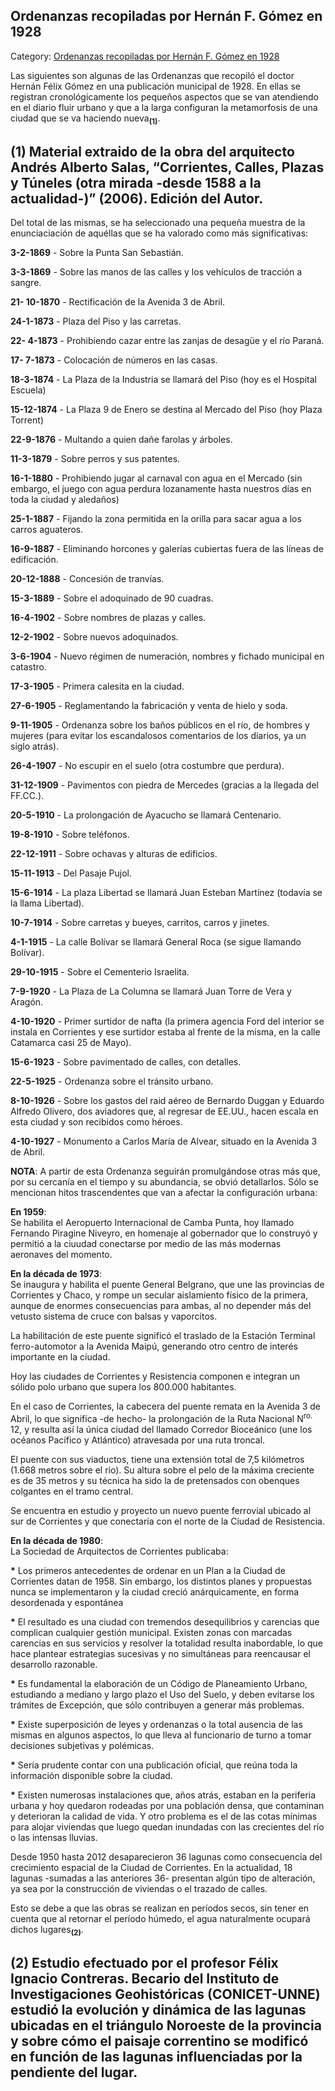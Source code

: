 ## Ordenanzas recopiladas por Hernán F. Gómez en 1928

Category: [Ordenanzas recopiladas por Hernán F. Gómez en 1928](http://descubrircorrientes.com.ar/2012/index.php/4367-geografia/9-geografia-politica/departamento-capital/division-politica-de-capital-municipios/municipio-corrientes/la-ciudad-en-la-historia-regional/la-ciudad-de-corrientes-que-hernan-f-gomez-conocio/ordenanzas-recopiladas-por-hernan-f-gomez-en-1928)

Las siguientes son algunas de las Ordenanzas que recopiló el doctor Hernán Félix Gómez en una publicación municipal de 1928. En ellas se registran cronológicamente los pequeños aspectos que se van atendiendo en el diario fluir urbano y que a la larga configuran la metamorfosis de una ciudad que se va haciendo nueva<sub><strong>(1)</strong></sub>.

## **(1)** Material extraido de la obra del arquitecto Andrés Alberto Salas, “Corrientes, Calles, Plazas y Túneles (otra mirada -desde 1588 a la actualidad-)” (2006). Edición del Autor.

Del total de las mismas, se ha seleccionado una pequeña muestra de la enunciaciación de aquéllas que se ha valorado como más significativas:

**3-2-1869** - Sobre la Punta San Sebastián.  

**3-3-1869** - Sobre las manos de las calles y los vehículos de tracción a sangre.  

**21- 10-1870** - Rectificación de la Avenida 3 de Abril.  

**24-1-1873** - Plaza del Piso y las carretas.  

**22- 4-1873** - Prohibiendo cazar entre las zanjas de desagüe y el río Paraná.  

**17- 7-1873** - Colocación de números en las casas.  

**18-3-1874** - La Plaza de la Industria se llamará del Piso (hoy es el Hospital Escuela)  

**15-12-1874** - La Plaza 9 de Enero se destina al Mercado del Piso (hoy Plaza Torrent)  

**22-9-1876** - Multando a quien dañe farolas y árboles.  

**11-3-1879** - Sobre perros y sus patentes.  

**16-1-1880** - Prohibiendo jugar al carnaval con agua en el Mercado (sin embargo, el juego con agua perdura lozanamente hasta nuestros días en toda la ciudad y aledaños)  

**25-1-1887** - Fijando la zona permitida en la orilla para sacar agua a los carros aguateros.  

**16-9-1887** - Eliminando horcones y galerías cubiertas fuera de las líneas de edificación.  

**20-12-1888** - Concesión de tranvías.  

**15-3-1889** - Sobre el adoquinado de 90 cuadras.  

**16-4-1902** - Sobre nombres de plazas y calles.  

**12-2-1902** - Sobre nuevos adoquinados.  

**3-6-1904** - Nuevo régimen de numeración, nombres y fichado municipal en catastro.  

**17-3-1905** - Primera calesita en la ciudad.  

**27-6-1905** - Reglamentando la fabricación y venta de hielo y soda.  

**9-11-1905** - Ordenanza sobre los baños públicos en el río, de hombres y mujeres (para evitar los escandalosos comentarios de los diarios, ya un siglo atrás).  

**26-4-1907** - No escupir en el suelo (otra costumbre que perdura).  

**31-12-1909** - Pavimentos con piedra de Mercedes (gracias a la llegada del FF.CC.).  

**20-5-1910** - La prolongación de Ayacucho se llamará Centenario.  

**19-8-1910** - Sobre teléfonos.  

**22-12-1911** - Sobre ochavas y alturas de edificios.  

**15-11-1913** - Del Pasaje Pujol.

**15-6-1914** - La plaza Libertad se llamará Juan Esteban Martínez (todavía se la llama Libertad).  

**10-7-1914** - Sobre carretas y bueyes, carritos, carros y jinetes.  

**4-1-1915** - La calle Bolívar se llamará General Roca (se sigue llamando Bolívar).  

**29-10-1915** - Sobre el Cementerio Israelita.  

**7-9-1920** - La Plaza de La Columna se llamará Juan Torre de Vera y Aragón.  

**4-10-1920** - Primer surtidor de nafta (la primera agencia Ford del interior se instala en Corrientes y ese surtidor estaba al frente de la misma, en la calle Catamarca casi 25 de Mayo).  

**15-6-1923** - Sobre pavimentado de calles, con detalles.  

**22-5-1925** - Ordenanza sobre el tránsito urbano.  

**8-10-1926** - Sobre los gastos del raid aéreo de Bernardo Duggan y Eduardo Alfredo Olivero, dos aviadores que, al regresar de EE.UU., hacen escala en esta ciudad y son recibidos como héroes.  

**4-10-1927** - Monumento a Carlos María de Alvear, situado en la Avenida 3 de Abril.

**NOTA**: A partir de esta Ordenanza seguirán promulgándose otras más que, por su cercanía en el tiempo y su abundancia, se obvió detallarlos. Sólo se mencionan hitos trascendentes que van a afectar la configuración urbana:  

**En 1959**:  
Se habilita el Aeropuerto Internacional de Camba Punta, hoy llamado Fernando Piragine Niveyro, en homenaje al gobernador que lo construyó y permitió a la ciuudad conectarse por medio de las más modernas aeronaves del momento.  

**En la década de 1973**:  
Se inaugura y habilita el puente General Belgrano, que une las provincias de Corrientes y Chaco, y rompe un secular aislamiento físico de la primera, aunque de enormes consecuencias para ambas, al no depender más del vetusto sistema de cruce con balsas y vaporcitos.

La habilitación de este puente significó el traslado de la Estación Terminal ferro-automotor a la Avenida Maipú, generando otro centro de interés importante en la ciudad.

Hoy las ciudades de Corrientes y Resistencia componen e integran un sólido polo urbano que supera los 800.000 habitantes.

En el caso de Corrientes, la cabecera del puente remata en la Avenida 3 de Abril, lo que significa -de hecho- la prolongación de la Ruta Nacional N<sup>ro.</sup> 12, y resulta así la única ciudad del llamado Corredor Bioceánico (une los océanos Pacífico y Atlántico) atravesada por una ruta troncal.

El puente con sus viaductos, tiene una extensión total de 7,5 kilómetros (1.668 metros sobre el río). Su altura sobre el pelo de la máxima creciente es de 35 metros y su técnica ha sido la de pretensados con obenques colgantes en el tramo central.

Se encuentra en estudio y proyecto un nuevo puente ferrovial ubicado al sur de Corrientes y que conectaría con el norte de la Ciudad de Resistencia.

**En la década de 1980**:  
La Sociedad de Arquitectos de Corrientes publicaba:

**\*** Los primeros antecedentes de ordenar en un Plan a la Ciudad de Corrientes datan de 1958. Sin embargo, los distintos planes y propuestas nunca se implementaron y la ciudad creció anárquicamente, en forma desordenada y espontánea

**\*** El resultado es una ciudad con tremendos desequilibrios y carencias que complican cualquier gestión municipal. Existen zonas con marcadas carencias en sus servicios y resolver la totalidad resulta inabordable, lo que hace plantear estrategias sucesivas y no simultáneas para reencausar el desarrollo razonable.

**\*** Es fundamental la elaboración de un Código de Planeamiento Urbano, estudiando a mediano y largo plazo el Uso del Suelo, y deben evitarse los trámites de Excepción, que sólo contribuyen a generar más problemas.

**\*** Existe superposición de leyes y ordenanzas o la total ausencia de las mismas en algunos aspectos, lo que lleva al funcionario de turno a tomar decisiones subjetivas y polémicas.

**\*** Sería prudente contar con una publicación oficial, que reúna toda la información disponible sobre la ciudad.

**\*** Existen numerosas instalaciones que, años atrás, estaban en la periferia urbana y hoy quedaron rodeadas por una población densa, que contaminan y deterioran la calidad de vida. Y otro problema es el de las cotas mínimas para alojar viviendas que luego quedan inundadas con las crecientes del río o las intensas lluvias.

Desde 1950 hasta 2012 desaparecieron 36 lagunas como consecuencia del crecimiento espacial de la Ciudad de Corrientes. En la actualidad, 18 lagunas -sumadas a las anteriores 36- presentan algún tipo de alteración, ya sea por la construcción de viviendas o el trazado de calles.

Esto se debe a que las obras se realizan en períodos secos, sin tener en cuenta que al retornar el período húmedo, el agua naturalmente ocupará dichos lugares<sub><strong>(2)</strong></sub>.

## **(2)** Estudio efectuado por el profesor Félix Ignacio Contreras. Becario del Instituto de Investigaciones Geohistóricas (CONICET-UNNE) estudió la evolución y dinámica de las lagunas ubicadas en el triángulo Noroeste de la provincia y sobre cómo el paisaje correntino se modificó en función de las lagunas influenciadas por la pendiente del lugar.